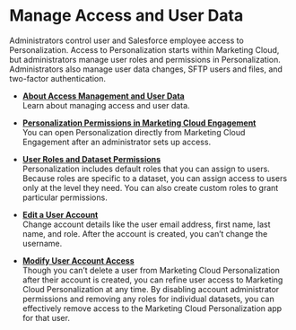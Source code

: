 

# Manage Access and User Data

Administrators control user and Salesforce employee access to Personalization.
Access to Personalization starts within Marketing Cloud, but administrators
manage user roles and permissions in Personalization. Administrators also
manage user data changes, SFTP users and files, and two-factor authentication.

  * **[About Access Management and User Data](https://help.salesforce.com/s/articleView?id=sf.mc_pers_setup_user_access_about.htm&language=en_US&type=5)**  
Learn about managing access and user data.

  * **[Personalization Permissions in Marketing Cloud Engagement](https://help.salesforce.com/s/articleView?id=sf.mc_pers_setup_marketing_cloud_permissions.htm&language=en_US&type=5)**  
You can open Personalization directly from Marketing Cloud Engagement after an
administrator sets up access.

  * **[User Roles and Dataset Permissions](https://help.salesforce.com/s/articleView?id=sf.mc_pers_setup_user_roles_dataset_permissions.htm&language=en_US&type=5)**  
Personalization includes default roles that you can assign to users. Because
roles are specific to a dataset, you can assign access to users only at the
level they need. You can also create custom roles to grant particular
permissions.

  * **[Edit a User Account](https://help.salesforce.com/s/articleView?id=sf.mc_pers_user_account_edit.htm&language=en_US&type=5)**  
Change account details like the user email address, first name, last name, and
role. After the account is created, you can’t change the username.

  * **[Modify User Account Access](https://help.salesforce.com/s/articleView?id=sf.mc_pers_user_account_access_modify.htm&language=en_US&type=5)**  
Though you can’t delete a user from Marketing Cloud Personalization after
their account is created, you can refine user access to Marketing Cloud
Personalization at any time. By disabling account administrator permissions
and removing any roles for individual datasets, you can effectively remove
access to the Marketing Cloud Personalization app for that user.


